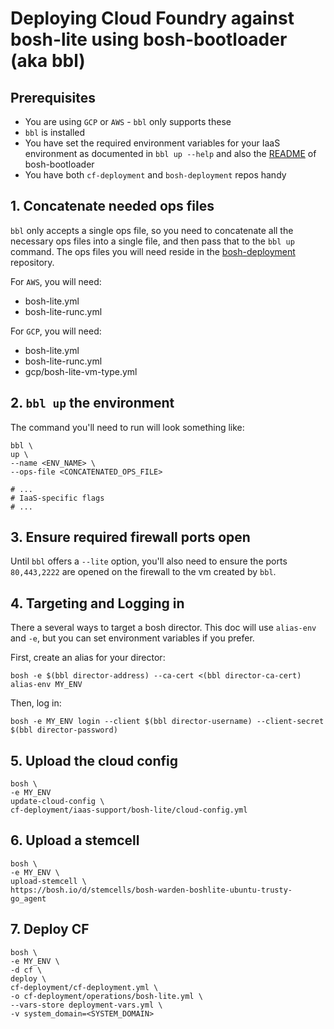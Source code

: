 # Deploying Cloud Foundry against bosh-lite using bosh-bootloader (aka bbl)

## Prerequisites

- You are using `GCP` or `AWS` - `bbl` only supports these
- `bbl` is installed
- You have set the required environment variables for your IaaS environment as documented in `bbl up --help` and also the [README](https://github.com/cloudfoundry/bosh-bootloader/blob/master/README.md) of bosh-bootloader
- You have both `cf-deployment` and `bosh-deployment` repos handy

## 1. Concatenate needed ops files

`bbl` only accepts a single ops file, so you need to concatenate all the necessary ops files into a single file, and then pass that to the `bbl up` command.  The ops files you will need reside in the [bosh-deployment](https://github.com/cloudfoundry/bosh-deployment) repository.

For `AWS`, you will need:
- bosh-lite.yml
- bosh-lite-runc.yml

For `GCP`, you will need:
- bosh-lite.yml
- bosh-lite-runc.yml
- gcp/bosh-lite-vm-type.yml

## 2. `bbl up` the environment

The command you'll need to run will look something like:

```
bbl \
up \
--name <ENV_NAME> \
--ops-file <CONCATENATED_OPS_FILE>

# ...
# IaaS-specific flags
# ...
```

## 3. Ensure required firewall ports open

Until `bbl` offers a `--lite` option, you'll also need to ensure the ports `80,443,2222` are opened on the firewall to the vm created by `bbl`.

## 4. Targeting and Logging in

There a several ways to target a bosh director.
This doc will use `alias-env` and `-e`,
but you can set environment variables if you prefer.

First, create an alias for your director:
```
bosh -e $(bbl director-address) --ca-cert <(bbl director-ca-cert) alias-env MY_ENV
```

Then, log in:
```
bosh -e MY_ENV login --client $(bbl director-username) --client-secret $(bbl director-password)
```

## 5. Upload the cloud config

```
bosh \
-e MY_ENV
update-cloud-config \
cf-deployment/iaas-support/bosh-lite/cloud-config.yml
```

## 6. Upload a stemcell
```
bosh \
-e MY_ENV \
upload-stemcell \
https://bosh.io/d/stemcells/bosh-warden-boshlite-ubuntu-trusty-go_agent
```

## 7. Deploy CF

```
bosh \
-e MY_ENV \
-d cf \
deploy \
cf-deployment/cf-deployment.yml \
-o cf-deployment/operations/bosh-lite.yml \
--vars-store deployment-vars.yml \
-v system_domain=<SYSTEM_DOMAIN>
```
